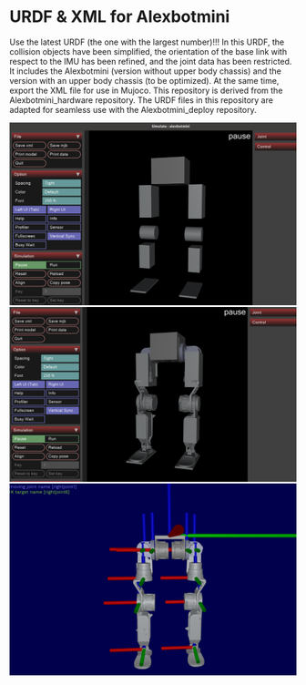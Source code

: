 # URDF & XML for Alexbotmini
Use the latest URDF (the one with the largest number)!!!
In this URDF, the collision objects have been simplified, the orientation of the base link with respect to the IMU has been refined, and the joint data has been restricted. It includes the Alexbotmini (version without upper body chassis) and the version with an upper body chassis (to be optimized). At the same time, export the XML file for use in Mujoco. This repository is derived from the Alexbotmini_hardware repository. The URDF files in this repository are adapted for seamless use with the Alexbotmini_deploy repository.

![alexbotmini_collision](Photos/urdf_collision.jpg)
![alexbotmini_collision&origin](Photos/urdf_origin&collision.jpg)
![alexbotmini_coordinate_system](Photos/urdf_coordinate_system.jpg)
